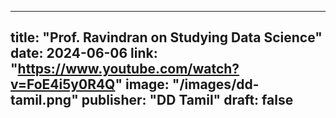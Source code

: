 
---
title: "Prof. Ravindran on Studying Data Science"
date: 2024-06-06
link: "https://www.youtube.com/watch?v=FoE4i5y0R4Q"
image: "/images/dd-tamil.png"
publisher: "DD Tamil"
draft: false
---